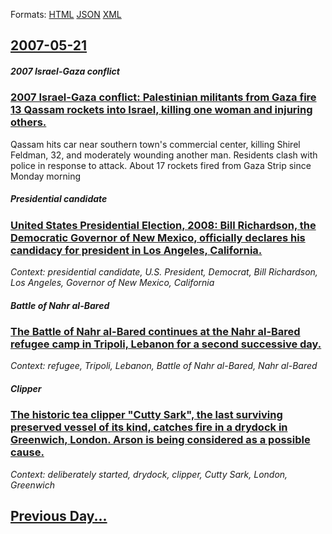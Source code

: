 
Formats: [HTML](2007/05/21/index.html)  [JSON](2007/05/21/index.json)  [XML](2007/05/21/index.xml)  

## [2007-05-21](/news/2007/05/21/index.md)

##### 2007 Israel-Gaza conflict
### [ 2007 Israel-Gaza conflict: Palestinian militants from Gaza fire 13 Qassam rockets into Israel, killing one woman and injuring others. ](/news/2007/05/21/2007-israel-gaza-conflict-palestinian-militants-from-gaza-fire-13-qassam-rockets-into-israel-killing-one-woman-and-injuring-others.md)
Qassam hits car near southern town&#39;s commercial center, killing Shirel Feldman, 32, and moderately wounding another man. Residents clash with police in response to attack. About 17 rockets fired from Gaza Strip since Monday morning

##### Presidential candidate
### [ United States Presidential Election, 2008: Bill Richardson, the Democratic Governor of New Mexico, officially declares his candidacy for president in Los Angeles, California. ](/news/2007/05/21/united-states-presidential-election-2008-bill-richardson-the-democratic-governor-of-new-mexico-officially-declares-his-candidacy-for-pr.md)
_Context: presidential candidate, U.S. President, Democrat, Bill Richardson, Los Angeles, Governor of New Mexico, California_

##### Battle of Nahr al-Bared
### [ The Battle of Nahr al-Bared continues at the Nahr al-Bared refugee camp in Tripoli, Lebanon for a second successive day. ](/news/2007/05/21/the-battle-of-nahr-al-bared-continues-at-the-nahr-al-bared-refugee-camp-in-tripoli-lebanon-for-a-second-successive-day.md)
_Context: refugee, Tripoli, Lebanon, Battle of Nahr al-Bared, Nahr al-Bared_

##### Clipper
### [ The historic tea clipper "Cutty Sark", the last surviving preserved vessel of its kind, catches fire in a drydock in Greenwich, London. Arson is being considered as a possible cause. ](/news/2007/05/21/the-historic-tea-clipper-cutty-sark-the-last-surviving-preserved-vessel-of-its-kind-catches-fire-in-a-drydock-in-greenwich-london-ars.md)
_Context: deliberately started, drydock, clipper, Cutty Sark, London, Greenwich_

## [Previous Day...](/news/2007/05/20/index.md)

